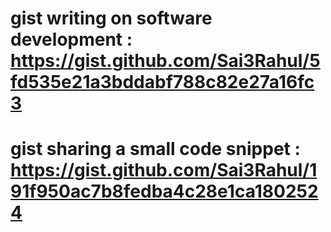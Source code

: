 # gist writing on software development : https://gist.github.com/Sai3Rahul/5fd535e21a3bddabf788c82e27a16fc3

# gist sharing a small code snippet : https://gist.github.com/Sai3Rahul/191f950ac7b8fedba4c28e1ca1802524
